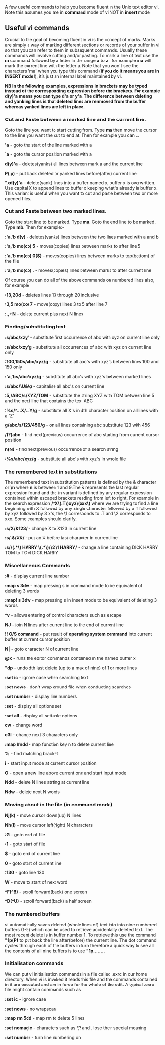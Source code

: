 A few useful commands to help you become fluent in the Unix text editor vi. Note this 
assumes you are in **command** mode of vi  NOT in **insert** mode

<h2>Useful vi commands</h2>

Crucial to the goal of becoming fluent in vi is the concept of marks. Marks are
simply a way of marking different sections or records of your buffer in vi so that you 
can refer to them in subsequent commands. Usually these commands will involve cutting 
and/or pasting. To mark a line of text use the **m** command followed by a letter in the range
**a** to **z** , for example  **ma** will mark the current line with the letter a. Note
that you won't see the characters 'ma' when you type this command (**if you do it means 
you are in INSERT mode!**), it’s just an internal label maintained by vi. 

**NB In the following examples, expressions in brackets may be typed instead of the
corresponding expression before the brackets. For example d(y)'a means you can
type d'a or y'a. The difference between deleting and yanking lines is that 
deleted lines are renmoved from the buffer whereas yanked lines are left in place.**


<h3>Cut and Paste between a marked line and the current line.</h3>

Goto the line you want to start cutting from. Type **ma** then move the cursor to
the line you want the cut to end at. Then for example you can ... 

**'a** - goto the start of the line marked with a

**\`a** - goto the cursor position marked with a

**d(y)'a** - deletes(yanks) all lines between mark a and the current line

**P( p)**  - put back deleted or yanked lines before(after) current line

**"xd(y)'a** - delete(yank) lines into a buffer named x, buffer x is
overwritten. Use capital X to append lines to buffer x keeping what's already 
in buffer x. This variant is useful when you want to cut and paste between
two or more opened files.


<h3>Cut and Paste between two marked lines.</h3>

Goto the start line to be marked. Type **ma**. Goto the end line to be marked. Type **mb**. Then
for example:-

**:'a,'b d(y)** - deletes(yanks) lines between the two lines marked with a and b

**:'a,'b mo(co) 5** - moves(copies) lines between marks to after line 5

**:'a,'b mo(co) 0(\$)** - moves(copies) lines between marks to top(bottom) of the file

**:'a,'b mo(co) .** - moves(copies) lines between marks to after current line

Of course you can do all of the above commands on numbered lines also, for example

**:13,20d** - deletes lines 13 through 20 inclusive

**:3,5 mo(co) 7** -  move(copy) lines 3 to 5 after line 7

**:.,+N** - delete current plus next N lines 

<h3>Finding/substituting text</h3>

**:s/abc/xzy/** - substitute first occurrence of abc with xyz on current line only

**:s/abc/xzy/g** - substitute all occurrences of abc with xyz on current line only

**:100,150s/abc/xyz/g** - substitute all abc's with xyz's between lines 100 and 150 only

**:'a,'bs/abc/xyz/g** - substitute all abc's with xyz's between marked lines

**:s/abc/\\U&/g** - capitalise all abc's on current line

**:5,/ABC/s/XYZ/TOM** - substitute the string XYZ with TOM between line 5 and the next line that contains the text ABC 

**:%s/^...X/...Y/g** - substitute all X's in 4th character position on all lines with a 'Z'

**g/abc/s/123/456/g** - on all lines containing abc substitute 123 with 456

**/(?)abc** - find next(previous) occurrence of abc starting from current cursor position

**n(N)** - find next(previous) occurrence of a search string

**:%s/abc/xyz/g** - substitute all abc's with xyz's in whole file


<h3>The remembered text in substitutions</h3>

The remembered text in substitution patterns is defined by the & character or
**\\n** where **n** is between 1 and 9.The & represents the last regular
expression found and the \\n variant is defined by any regular expression
contained within escaped brackets reading from left to right. For example in the
search expression **/\^X\\(.T\\)xyz\\(xxx\\)** where we are trying to find a line
beginning with X followed by any single character followed by a T followed by
xyz followed by 3 x's, the \\1 corresponds to .T and \\2 corresponds to xxx.
Some examples should clarify.

**:s/X/&123/** - change X to X123 in current line

**:s/.\$/X&/** - put an X before last character in current line

**:s/\\(.\*\\) HARRY \\(.\*\\)/\\2 \\1 HARRY/** - change a line containing DICK HARRY TOM to TOM DICK HARRY


<h3>Miscellaneous Commands</h3>

**:\#** - display current line number

**:map s 3dw** - map pressing s in command mode to be equivalent of deleting 3 words

**:map! s 3dw** - map pressing s in insert mode to be equivalent of deleting 3 words

**\^v** - allows entering of control characters such as escape

**NJ** - join N lines after current line to the end of current line

**!! O/S command** - put result of **operating system command** into current buffer at current
cursor position

**N\|** - goto character N of current line

**\@x** - runs the editor commands contained in the named buffer x

**"dp** - undo dth last delete (up to a max of nine) of 1 or more lines

**:set ic** - ignore case when searching text

**:set nows** - don't wrap around file when conducting searches

**:set number** - display line numbers

**:set** - display all options set

**:set all** - display all settable options

**cw** - change word

**c3l** - change next 3 characters only

**:map \#ndd** - map function key n to delete current line

**%** - find matching bracket

**i** - start input mode at current cursor position

**O** - open a new line above current one and start input mode

**Ndd** - delete N lines atrting at current line

**Ndw** - delete next N words

<h3>Moving about in the file  (in command mode)</h3>

**Nj(k)** - move cursor down(up) N lines

**Nh(l)** - move cursor left(right) N characters

**:G** - goto end of file

**:1** - goto start of file

**\$** - goto end of current line

**0** - goto start of current line

**:130** - goto line 130

**W** - move to start of next word

**\^F(^B)** - scroll forward(back) one screen

**\^D(^U)** - scroll forward(back) a half screen


<h3>The numbered buffers</h3>

vi automatically saves deleted (whole lines of) text into into nine numbered
buffers (1-9) which can be used to retrieve accidentally deleted text. The most
recent delete is in buffer number 1. To retrieve this use the command **"1p(P)** to
put back the line after(before) the current line. The dot command cycles through
each of the buffers in turn therefore a quick way to see all the contents of all
nine buffers is to use **"1p........**


<h3>Initialisation commands</h3>

We can put vi initialisation commands in a file called .exrc in our home directory. When vi 
is invoked it reads this file and the commands contained in it are executed and are in
force for the whole of the edit. A typical .exrc file might contain commands
such as

**:set ic** - ignore case

**:set nows** - no wrapscan

**:map rm 5dd** - map rm to delete 5 lines

**:set nomagic** - characters such as \*,? and . lose their special meaning

**:set number** - turn line numbering on
